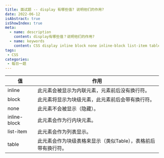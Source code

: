 ```yaml
---
title: 面试题 -- display 有哪些值? 说明他们的作用?
date: 2022-06-12
isAbstract: true
isShowIndex: true
meta:
  - name: description
    content: display有哪些值？说明他们的作用?
  - name: keywords
    content: CSS display inline block none inline-block list-item table
tags:
 - CSS 
categories:
 - 每日一题
---
```


| 值 | 作用 |
|  ----  | ----  |
| inline | <Badge text="默认" type="error" vertical="middle"/> 此元素会被显示为内联元素，元素前后没有换行符。 |
| block | 此元素将显示为块级元素，此元素前后会带有换行符。 |
| none | 此元素不会被显示（隐藏）。 |
| inline-block | <Badge text="CSS2.1新增" type="success" vertical="middle"/> 此元素会作为行内块元素。 |
| list-item | 此元素会作为列表显示。 |
| table | 此元素会作为块级表格来显示（类似Table），表格前后带有换行符。 |
